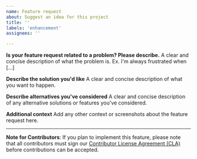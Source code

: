 ```yaml
---
name: Feature request
about: Suggest an idea for this project
title: ''
labels: 'enhancement'
assignees: ''

---
```


**Is your feature request related to a problem? Please describe.**
A clear and concise description of what the problem is. Ex. I'm always frustrated when [...]

**Describe the solution you'd like**
A clear and concise description of what you want to happen.

**Describe alternatives you've considered**
A clear and concise description of any alternative solutions or features you've considered.

**Additional context**
Add any other context or screenshots about the feature request here.

---

**Note for Contributors**: If you plan to implement this feature, please note that all contributors must sign our [Contributor License Agreement (CLA)](https://github.com/SpikingNeurons/toolcraft/blob/main/CLA.md) before contributions can be accepted.
